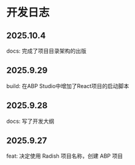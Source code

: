 # 开发日志

## 2025.10.4

docs: 完成了项目目录架构的出版

## 2025.9.29

build: 在ABP Studio中增加了React项目的启动脚本

## 2025.9.28

docs: 写了开发大纲

## 2025.9.27

feat: 决定使用 Radish 项目名称，创建 ABP 项目